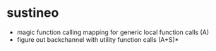 # sustineo
- magic function calling mapping for generic local function calls (A)
- figure out backchannel with utility function calls (A+S)*